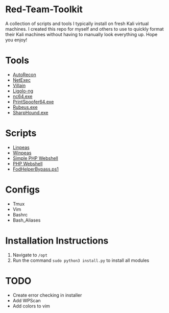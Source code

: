 # Red-Team-Toolkit
A collection of scripts and tools I typically install on fresh Kali
virtual machines. I created this repo for myself and others to use
to quickly format their Kali machines without having to manually
look everything up. Hope you enjoy!

# Tools
- [AutoRecon](https://github.com/Tib3rius/AutoRecon)
- [NetExec](https://github.com/Pennyw0rth/NetExec)
- [Villain](https://github.com/t3l3machus/Villain)
- [Ligolo-ng](https://github.com/nicocha30/ligolo-ng)
- [nc64.exe](https://github.com/int0x33/nc.exe/)
- [PrintSpoofer64.exe](https://github.com/itm4n/PrintSpoofer/releases/download/v1.0/PrintSpoofer64.exe)
- [Rubeus.exe](https://github.com/GhostPack/Rubeus)
- [SharpHound.exe](https://github.com/BloodHoundAD/SharpHound/releases/tag/v2.0.1)


# Scripts
- [Linpeas](https://github.com/carlospolop/PEASS-ng/tree/master/linPEAS)
- [Winpeas](https://github.com/carlospolop/PEASS-ng/tree/master/winPEAS)
- [Simple PHP Webshell](https://gist.github.com/joswr1ght/22f40787de19d80d110b37fb79ac3985)
- [PHP Webshell](https://github.com/WhiteWinterWolf/wwwolf-php-webshell)
- [FodHelperBypass.ps1](https://github.com/winscripting/UAC-bypass/blob/master/FodhelperBypass.ps1)

# Configs
- Tmux
- Vim 
- Bashrc
- Bash_Aliases


# Installation Instructions
1) Navigate to `/opt`
2) Run the command `sudo python3 install.py` to install all modules

# TODO
- Create error checking in installer
- Add WPScan
- Add colors to vim